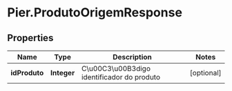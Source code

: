 # Pier.ProdutoOrigemResponse

## Properties
Name | Type | Description | Notes
------------ | ------------- | ------------- | -------------
**idProduto** | **Integer** | C\u00C3\u00B3digo identificador do produto | [optional] 


